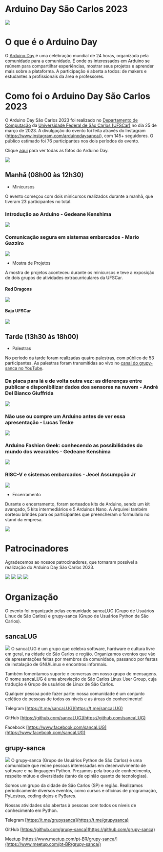 # Arduino Day São Carlos 2023
![](imgs/header.png)

# O que é o Arduino Day
O [Arduino Day](https://day.arduino.cc/events) é uma celebração mundial de 24 horas, organizada pela comunidade para a comunidade.
É onde os interessados em Arduino se reúnem para compartilhar experiências, mostrar seus projetos e aprender mais sobre a plataforma.
A participação é aberta a todos: de makers e estudantes a profissionais da área e professores.

# Como foi o Arduino Day São Carlos 2023
O Arduino Day São Carlos 2023 foi realizado no [Departamento de Computação](https://site.dc.ufscar.br/) da [Universidade Federal de São Carlos (UFSCar)](https://www.ufscar.br/) no dia 25 de março de 2023.
A divulgação do evento foi feita através do Instagram (https://www.instagram.com/arduinodaysanca/), com 145+ seguidores.
O público estimado foi 76 participantes nos dois períodos do evento.

Clique [aqui](https://www.tavalafotografia.com.br/Postagens/Arduinoday-2023/n-JP4Gdt/) para ver todas as fotos do Arduino Day.

![](imgs/encerramento.jpg)

## Manhã (08h00 às 12h30)

* Minicursos

O evento começou com dois minicursos realizados durante a manhã, que tiveram 23 participantes no total.

### Introdução ao Arduino - Gedeane Kenshima
![](imgs/minicurso1.png)

### Comunicação segura em sistemas embarcados - Mario Gazziro
![](imgs/minicurso2.png)

* Mostra de Projetos

A mostra de projetos aconteceu durante os minicursos e teve a exposição de dois grupos de atividades extracurriculares da UFSCar.

#### Red Dragons
![](imgs/reddragons.png)

#### Baja UFSCar
![](imgs/baja.png)

## Tarde (13h30 às 18h00)

* Palestras

No período da tarde foram realizadas quatro palestras, com público de 53 participantes.
As palestras foram transmitidas ao vivo no [canal do grupy-sanca no YouTube](https://www.youtube.com/watch?v=j5XfN4YfhW4).

### Da placa para lá e de volta outra vez: as diferenças entre publicar e disponibilizar dados dos sensores na nuvem - André Del Bianco Giuffrida
![](imgs/palestra1.jpg)

### Não use ou compre um Arduino antes de ver essa apresentação - Lucas Teske
![](imgs/palestra2.jpg)

### Arduino Fashion Geek: conhecendo as possibilidades do mundo dos wearables - Gedeane Kenshima
![](imgs/palestra3.jpg)


### RISC-V e sistemas embarcados - Jecel Assumpção Jr
![](imgs/palestra4.jpg)

* Encerramento

Durante o encerramento, foram sorteados kits de Arduino, sendo um kit avançado, 5 kits intermediários e 5 Arduinos Nano.
A Arquivei também sorteou brindes para os participantes que preencheram o formulário no stand da empresa.

![](imgs/brindes.jpg)

# Patrocinadores
Agradecemos ao nossos patrocinadores, que tornaram possível a realização do Arduino Day São Carlos 2023.

![](imgs/arquivei.png)
![](imgs/globo.png)
![](imgs/vonbraun.png)
![](imgs/caandma.png)

# Organização
O evento foi organizado pelas comunidade sancaLUG (Grupo de Usuários Linux de São Carlos) e grupy-sanca (Grupo de Usuários Python de São Carlos).

## sancaLUG
![](imgs/sancalug.png)
O sancaLUG é um grupo que celebra software, hardware e cultura livre em geral, na cidade de São Carlos e região. Organizamos eventos que vão de apresentações feitas por membros da comunidade, passando por festas de instalação de GNU/Linux e encontros informais.

Também fomentamos suporte e conversas em nosso grupo de mensagens. O nome sancaLUG é uma abreviação de São Carlos Linux User Group, cuja tradução é Grupo de usuários de Linux de São Carlos.

Qualquer pessoa pode fazer parte: nossa comunidade é um conjunto eclético de pessoas de todos os níveis e as áreas do conhecimento!

Telegram [https://t.me/sancaLUG](https://t.me/sancaLUG)

GitHub   [https://github.com/sancaLUG](https://github.com/sancaLUG)

Facebook [https://www.facebook.com/sancaLUG](https://www.facebook.com/sancaLUG)

## grupy-sanca
![](imgs/grupy-sanca.png)
O grupy-sanca (Grupo de Usuários Python de São Carlos) é uma comunidade que reúne pessoas interessadas em desenvolvimento de software e na linguagem Python. Prezamos pela troca de conhecimento, respeito mútuo e diversidade (tanto de opinião quanto de tecnologias).

Somos um grupo da cidade de São Carlos (SP) e região. Realizamos periodicamente diversos eventos, como cursos e oficinas de programação, PyLestras, coding dojos e PyBares.

Nossas atividades são abertas à pessoas com todos os níveis de conhecimento em Python.

Telegram [https://t.me/grupysanca](https://t.me/grupysanca)

GitHub   [https://github.com/grupy-sanca](https://github.com/grupy-sanca)

Meetup   [https://www.meetup.com/pt-BR/grupy-sanca/](https://www.meetup.com/pt-BR/grupy-sanca/)

